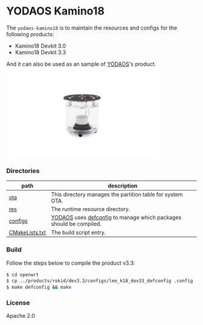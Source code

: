 # YODAOS Kamino18

The `yodaos-kamino18` is to maintain the resources and configs for the following products:

- Kamino18 Devkit 3.0
- Kamino18 Devkit 3.3

And it can also be used as an sample of [YODAOS][]'s product.

<img alt="Kamino18" src="kamino18.jpg" width="400" />

### Directories

| path | description |
|------|-------------|
| [ota](./ota)          | This directory manages the partition table for system OTA. |
| [res](./res)          | The runtime resource directory. |
| [configs](./configs)  | [YODAOS][] uses [defconfig][] to manage which packages should be compiled. |
| [CMakeLists.txt][]    | The build script entry. |

### Build

Follow the steps below to compile the product v3.3:

```bash
$ cd openwrt
$ cp ../products/rokid/dev3.3/configs/leo_k18_dev33_defconfig .config
$ make defconfig && make
```

### License

Apache 2.0

[YODAOS]: https://github.com/yodaos-project/yodaos
[defconfig]: https://github.com/torvalds/linux/blob/master/arch/csky/configs/defconfig
[CMakeLists.txt]: ./CMakeLists.txt
